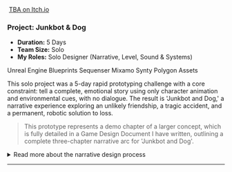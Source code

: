 <div class="project-card">

  <div class="project-flex-container">
    <div class="project-image-column">
      <img src="{{ '/Images/py1img1.png' | relative_url }}" alt="">
      <a href="" class="itchio-link" target="_blank" rel="noopener noreferrer">
        <i class="fa-brands fa-itch-io"></i> TBA on Itch.io
      </a>
    </div>
    <div class="project-text-column">
      <h3>Project: Junkbot & Dog </h3>
      <div class="project-meta">
        <ul>
          <li><strong>Duration:</strong> 5 Days </li>
          <li><strong>Team Size:</strong> Solo </li>
          <li><strong>My Roles:</strong> Solo Designer (Narrative, Level, Sound & Systems) </li>
        </ul>
      </div> 
      <div class="project-tools-summary">
        <span class="tool-tag"><i class="fa-brands fa-unrealengine"></i> Unreal Engine</span> 
        <span class="tool-tag"><i class="fa-solid fa-diagram-project"></i> Blueprints</span>
        <span class="tool-tag"><i class="fa-solid fa-film"></i> Sequenser</span>
        <span class="tool-tag"><i class="fa-solid fa-person-running"></i> Mixamo</span>
        <span class="tool-tag"><i class="fa-solid fa-cubes"></i> Synty Polygon Assets</span>
      </div>
      <p>This solo project was a 5-day rapid prototyping challenge with a core constraint: tell a complete, emotional story using only character animation and environmental cues, with no dialogue. The result is 'Junkbot and Dog,' a narrative experience exploring an unlikely friendship, a tragic accident, and a permanent, robotic solution to loss.</p>  
      <blockquote class="testimonial">
        <p>This prototype represents a demo chapter of a larger concept, which is fully detailed in a Game Design Document I have written, outlining a complete three-chapter narrative arc for 'Junkbot and Dog'.</p>
        <cite></cite>
      </blockquote>
    </div>
  </div>
  <div class="project-details-row">
    <details>
      <summary>Read more about the narrative design process</summary>
      <div class="details-content">
        <div class="process-stage">
          <h3>Concept & Narrative Goal</h3>
          <div class="stage-content-flex">
            <div class="stage-gallery">
              <p class="gallery-label">Ingame images:</p>
              <a href="{{ '/Images/py1gif1.gif' | relative_url }}" target="_blank"><img src="{{ '/Images/py1gif1.gif' | relative_url }}" alt="" class="gallery-thumbnail"></a>
              <a href="{{ '/Images/py1gif2.gif' | relative_url }}" target="_blank"><img src="{{ '/Images/py1gif2.gif' | relative_url }}" alt="" class="gallery-thumbnail"></a>
              <a href="{{ '/Images/py1gif3.gif' | relative_url }}" target="_blank"><img src="{{ '/Images/py1gif3.gif' | relative_url }}" alt="" class="gallery-thumbnail"></a>
              <a href="{{ '/Images/py1gif4.gif' | relative_url }}" target="_blank"><img src="{{ '/Images/py1gif4.gif' | relative_url }}" alt="" class="gallery-thumbnail"></a>
              <a href="{{ '/Images/py1gif5.gif' | relative_url }}" target="_blank"><img src="{{ '/Images/py1gif5.gif' | relative_url }}" alt="" class="gallery-thumbnail"></a>
            </div>
            <div class="stage-description">
              <p></p>
              <ul>
                <li>
    <strong>Concept & Narrative Goal:</strong> The concept for 'Junkbot and Dog' originated from an old painting by my sister, which sparked the idea for a silent story about companionship. I immediately began outlining the narrative beats and core mechanics in a Game Design Document (GDD). When our 5-day rapid prototyping course began, this concept was a perfect fit for the main objective: to create a complete narrative prototype where the story was told exclusively through character animation and interaction, without any dialogue.
  </li> 
  <li>
    <strong>Outcome & Reflection:</strong> My key learning from this project was that strict design constraints are not limitations, but powerful creative drivers. The 'no localization' rule forced me to find smarter, more universal design solutions that I will carry with me to future projects.
  </li>
<li><strong>Diegetic UI & Motivation:</strong> To provide a clear, immediate objective, I designed a diegetic UI for the robot's battery level, visible on both its chest and back. This built-in visual indicator of a low battery creates a natural sense of urgency, motivating the player to seek out the charging station where the core narrative begins.</li>
        <li>
            <strong>Conveying Emotion through Animation:</strong> Every story beat was prototyped through character movement. This included the dog's trusting animations as it guides the player, the robot's visible effort when lifting the trap, and the final, desperate sequence of trying to revive its injured friend.
        </li>
        <li>
            <strong>Environmental Storytelling:</strong> To support the main narrative, I placed key environmental cues for the player to discover, such as the old trap that foreshadows danger and the subsequent blood trail that creates a sense of urgency and drives the final act of the story.
        </li>
<li>
 <strong>Insperation to Blueprint:</strong>I believe that a strong game concept can be sparked by anything—even a single image. This exercise showcases how I translate that initial spark of inspiration directly into a design blueprint. By analyzing a visual, I can quickly prototype core ideas, from player objectives and environmental storytelling to potential challenges and core mechanics.
</li>
              </ul>
            </div>
          </div>
        </div>
         </div>   </details>
  </div> <hr style="border-color: #555;">    </div>       
